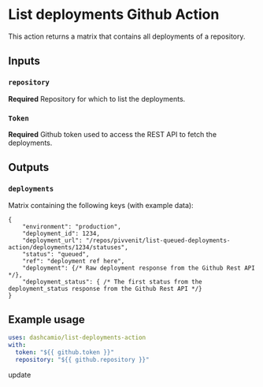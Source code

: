 # List deployments Github Action

This action returns a matrix that contains all deployments of a repository.

## Inputs

### `repository`

**Required** Repository for which to list the deployments.

### `Token`

**Required** Github token used to access the REST API to fetch the deployments.

## Outputs

### `deployments`

Matrix containing the following keys (with example data):
```json5
{
    "environment": "production",
    "deployment_id": 1234,
    "deployment_url": "/repos/pivvenit/list-queued-deployments-action/deployments/1234/statuses",
    "status": "queued",
    "ref": "deployment ref here",
    "deployment": {/* Raw deployment response from the Github Rest API */},
    "deployment_status": { /* The first status from the deployment_status response from the Github Rest API */}
}
```

## Example usage
```yaml
uses: dashcamio/list-deployments-action
with:
  token: "${{ github.token }}"
  repository: "${{ github.repository }}"
```

update